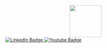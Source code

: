 <div id="header" align="center">
  <img src="https://media2.giphy.com/media/gjrYDwbjnK8x36xZIO/giphy.gif?cid=ecf05e47hjr28pq50gpl3ryk2d69k4thtfok9729zdcc0dg8&rid=giphy.gif&ct=s" width="100"/>
</div>

<div id="badges">
  <a href="https://www.linkedin.com/in/spencer-raines-016607175/">
    <img src="https://img.shields.io/badge/LinkedIn-blue?style=for-the-badge&logo=linkedin&logoColor=white" alt="LinkedIn Badge"/>
  </a>
  <a href="https://www.youtube.com/channel/UC8itSCbd_scuoxXSyuqFHqA">
    <img src="https://img.shields.io/badge/YouTube-red?style=for-the-badge&logo=youtube&logoColor=white" alt="Youtube Badge"/>
  </a>
</div>
<img src="https://komarev.com/ghpvc/?username=spencer-raines&style=flat-square&color=blue" alt=""/>
